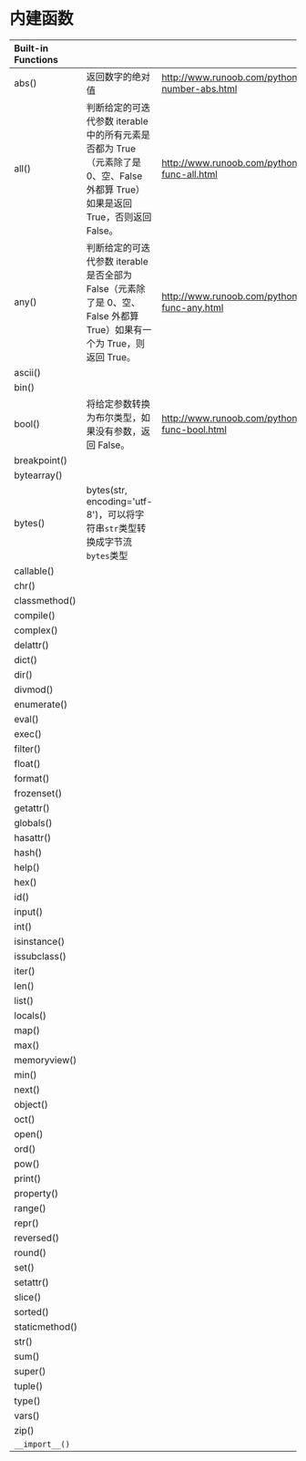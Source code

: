 # 内建函数

| Built-in Functions |             ||
|:--------------|:-----------------|:------------------------------------------------------|
| abs()         | 返回数字的绝对值 | http://www.runoob.com/python/func-number-abs.html | 
| all()         | 判断给定的可迭代参数 iterable 中的所有元素是否都为 True （元素除了是 0、空、False 外都算 True）如果是返回 True，否则返回 False。 | http://www.runoob.com/python/python-func-all.html|
| any()         | 判断给定的可迭代参数 iterable 是否全部为 False（元素除了是 0、空、False 外都算 True）如果有一个为 True，则返回 True。 | http://www.runoob.com/python/python-func-any.html |
| ascii()       |
| bin()         |
| bool()        | 将给定参数转换为布尔类型，如果没有参数，返回 False。| http://www.runoob.com/python/python-func-bool.html |
| breakpoint()  |
| bytearray()   |
| bytes()       | bytes(str, encoding='utf-8')，可以将字符串```str```类型转换成字节流```bytes```类型||
| callable()    |
| chr()         |
| classmethod() |
| compile()     |
| complex()     |
| delattr() |
| dict() |
| dir() |
| divmod() |
| enumerate() |
| eval() |
| exec() |
| filter() |
| float() |
| format() |
| frozenset() |
| getattr() |
| globals() |
| hasattr() |
| hash() |
| help() |
| hex() |
| id() |
| input() |
| int() |
| isinstance() |
| issubclass() |
| iter() |
| len() |
| list() |
| locals() |
| map() |
| max() |
| memoryview() |
| min() |
| next() |
| object() |
| oct() |
| open() |
| ord() |
| pow() |
| print() |
| property() |
| range() |
| repr() |
| reversed() |
| round() |
| set() |
| setattr() |
| slice() |
| sorted() |
| staticmethod() |
| str() |
| sum() |
| super() |
| tuple() |
| type() |
| vars() |
| zip() |
| ```__import__()``` |
